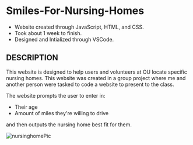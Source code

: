 # Smiles-For-Nursing-Homes
- Website created through JavaScript, HTML, and CSS.
- Took about 1 week to finish.
- Designed and Intialized through VSCode.

## DESCRIPTION
This website is designed to help users and volunteers at OU locate specific nursing homes. This website was created in a group project where me and another person were tasked to code a website to present to the class. 

The website prompts the user to enter in:
- Their age 
- Amount of miles they're willing to drive 

and then outputs the nursing home best fit for them.

![nursinghomePic](https://user-images.githubusercontent.com/100321531/201832385-2349edc0-1caa-4820-a71e-62a5811e3f72.JPG)

